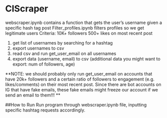 # CIScraper

webscraper.ipynb contains a function that gets the user’s username given a specific hash tag post
Filter_profiles.ipynb filters profiles so we get legitimate users 
	Criteria: 
10K+ followers 
500+ likes on most recent post
 
1. get list of usernames by searching for a hashtag
2. export usernames to csv
3. read csv and run get_user_email on all usernames
4. export data (username, email) to csv (additional data you might want to export: num of followers, age)
 
**NOTE: we should probably only run get_user_email on accounts that have 20k+ followers and a certain ratio of followers to engagement (e.g. likes/comments) on their most recent post. Since there are bot accounts on IG that have fake emails, these fake emails might freeze our account if we send an email to them!!! **

##How to Run
Run program through webscraper.ipynb file, inputting specific hashtag requests accordingly.
